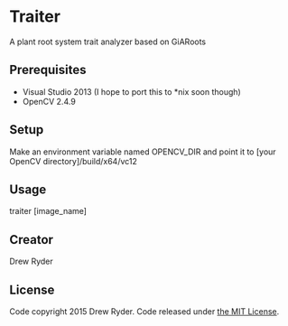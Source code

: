 # Traiter

A plant root system trait analyzer based on GiARoots

## Prerequisites

* Visual Studio 2013 (I hope to port this to *nix soon though)
* OpenCV 2.4.9

## Setup

Make an environment variable named OPENCV_DIR and point it to [your OpenCV directory]/build/x64/vc12

## Usage

traiter [image_name]

## Creator

Drew Ryder

## License

Code copyright 2015 Drew Ryder. Code released under [the MIT License](https://github.com/djr-/traiter/blob/master/LICENSE).
